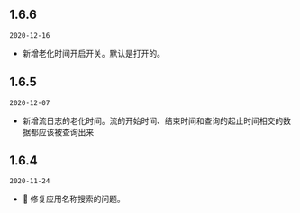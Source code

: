 ## 1.6.6

`2020-12-16`

- 新增老化时间开启开关。默认是打开的。

## 1.6.5

`2020-12-07`

- 新增流日志的老化时间。流的开始时间、结束时间和查询的起止时间相交的数据都应该被查询出来

## 1.6.4

`2020-11-24`

- 🐞 修复应用名称搜索的问题。
